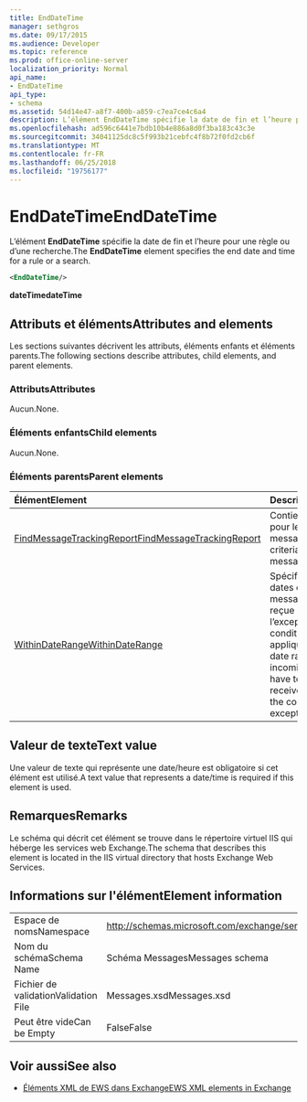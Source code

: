 ```yaml
---
title: EndDateTime
manager: sethgros
ms.date: 09/17/2015
ms.audience: Developer
ms.topic: reference
ms.prod: office-online-server
localization_priority: Normal
api_name:
- EndDateTime
api_type:
- schema
ms.assetid: 54d14e47-a8f7-400b-a859-c7ea7ce4c6a4
description: L’élément EndDateTime spécifie la date de fin et l’heure pour une règle ou d’une recherche.
ms.openlocfilehash: ad596c6441e7bdb10b4e886a8d0f3ba183c43c3e
ms.sourcegitcommit: 34041125dc8c5f993b21cebfc4f8b72f0fd2cb6f
ms.translationtype: MT
ms.contentlocale: fr-FR
ms.lasthandoff: 06/25/2018
ms.locfileid: "19756177"
---
```

# <a name="enddatetime"></a><span data-ttu-id="9efcb-103">EndDateTime</span><span class="sxs-lookup"><span data-stu-id="9efcb-103">EndDateTime</span></span>

<span data-ttu-id="9efcb-104">L’élément **EndDateTime** spécifie la date de fin et l’heure pour une règle ou d’une recherche.</span><span class="sxs-lookup"><span data-stu-id="9efcb-104">The **EndDateTime** element specifies the end date and time for a rule or a search.</span></span> 
  
```XML
<EndDateTime/>
```

 <span data-ttu-id="9efcb-105">**dateTime**</span><span class="sxs-lookup"><span data-stu-id="9efcb-105">**dateTime**</span></span>
## <a name="attributes-and-elements"></a><span data-ttu-id="9efcb-106">Attributs et éléments</span><span class="sxs-lookup"><span data-stu-id="9efcb-106">Attributes and elements</span></span>

<span data-ttu-id="9efcb-107">Les sections suivantes décrivent les attributs, éléments enfants et éléments parents.</span><span class="sxs-lookup"><span data-stu-id="9efcb-107">The following sections describe attributes, child elements, and parent elements.</span></span>
  
### <a name="attributes"></a><span data-ttu-id="9efcb-108">Attributs</span><span class="sxs-lookup"><span data-stu-id="9efcb-108">Attributes</span></span>

<span data-ttu-id="9efcb-109">Aucun.</span><span class="sxs-lookup"><span data-stu-id="9efcb-109">None.</span></span>
  
### <a name="child-elements"></a><span data-ttu-id="9efcb-110">Éléments enfants</span><span class="sxs-lookup"><span data-stu-id="9efcb-110">Child elements</span></span>

<span data-ttu-id="9efcb-111">Aucun.</span><span class="sxs-lookup"><span data-stu-id="9efcb-111">None.</span></span>
  
### <a name="parent-elements"></a><span data-ttu-id="9efcb-112">Éléments parents</span><span class="sxs-lookup"><span data-stu-id="9efcb-112">Parent elements</span></span>

|<span data-ttu-id="9efcb-113">**Élément**</span><span class="sxs-lookup"><span data-stu-id="9efcb-113">**Element**</span></span>|<span data-ttu-id="9efcb-114">**Description**</span><span class="sxs-lookup"><span data-stu-id="9efcb-114">**Description**</span></span>|
|:-----|:-----|
|[<span data-ttu-id="9efcb-115">FindMessageTrackingReport</span><span class="sxs-lookup"><span data-stu-id="9efcb-115">FindMessageTrackingReport</span></span>](findmessagetrackingreport.md) <br/> |<span data-ttu-id="9efcb-116">Contient des critères pour les types de messages.</span><span class="sxs-lookup"><span data-stu-id="9efcb-116">Contains criteria for the types of messages to find.</span></span>  <br/> |
|[<span data-ttu-id="9efcb-117">WithinDateRange</span><span class="sxs-lookup"><span data-stu-id="9efcb-117">WithinDateRange</span></span>](withindaterange.md) <br/> |<span data-ttu-id="9efcb-118">Spécifie la plage de dates dans laquelle les messages entrants ont reçue dans l’ordre de l’exception ou la condition à appliquer.</span><span class="sxs-lookup"><span data-stu-id="9efcb-118">Specifies the date range within which incoming messages have to have been received in order for the condition or exception to apply.</span></span>  <br/> |
   
## <a name="text-value"></a><span data-ttu-id="9efcb-119">Valeur de texte</span><span class="sxs-lookup"><span data-stu-id="9efcb-119">Text value</span></span>

<span data-ttu-id="9efcb-120">Une valeur de texte qui représente une date/heure est obligatoire si cet élément est utilisé.</span><span class="sxs-lookup"><span data-stu-id="9efcb-120">A text value that represents a date/time is required if this element is used.</span></span>
  
## <a name="remarks"></a><span data-ttu-id="9efcb-121">Remarques</span><span class="sxs-lookup"><span data-stu-id="9efcb-121">Remarks</span></span>

<span data-ttu-id="9efcb-122">Le schéma qui décrit cet élément se trouve dans le répertoire virtuel IIS qui héberge les services web Exchange.</span><span class="sxs-lookup"><span data-stu-id="9efcb-122">The schema that describes this element is located in the IIS virtual directory that hosts Exchange Web Services.</span></span>
  
## <a name="element-information"></a><span data-ttu-id="9efcb-123">Informations sur l'élément</span><span class="sxs-lookup"><span data-stu-id="9efcb-123">Element information</span></span>

|||
|:-----|:-----|
|<span data-ttu-id="9efcb-124">Espace de noms</span><span class="sxs-lookup"><span data-stu-id="9efcb-124">Namespace</span></span>  <br/> |http://schemas.microsoft.com/exchange/services/2006/messages  <br/> |
|<span data-ttu-id="9efcb-125">Nom du schéma</span><span class="sxs-lookup"><span data-stu-id="9efcb-125">Schema Name</span></span>  <br/> |<span data-ttu-id="9efcb-126">Schéma Messages</span><span class="sxs-lookup"><span data-stu-id="9efcb-126">Messages schema</span></span>  <br/> |
|<span data-ttu-id="9efcb-127">Fichier de validation</span><span class="sxs-lookup"><span data-stu-id="9efcb-127">Validation File</span></span>  <br/> |<span data-ttu-id="9efcb-128">Messages.xsd</span><span class="sxs-lookup"><span data-stu-id="9efcb-128">Messages.xsd</span></span>  <br/> |
|<span data-ttu-id="9efcb-129">Peut être vide</span><span class="sxs-lookup"><span data-stu-id="9efcb-129">Can be Empty</span></span>  <br/> |<span data-ttu-id="9efcb-130">False</span><span class="sxs-lookup"><span data-stu-id="9efcb-130">False</span></span>  <br/> |
   
## <a name="see-also"></a><span data-ttu-id="9efcb-131">Voir aussi</span><span class="sxs-lookup"><span data-stu-id="9efcb-131">See also</span></span>



- [<span data-ttu-id="9efcb-132">Éléments XML de EWS dans Exchange</span><span class="sxs-lookup"><span data-stu-id="9efcb-132">EWS XML elements in Exchange</span></span>](ews-xml-elements-in-exchange.md)

